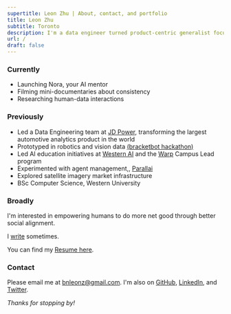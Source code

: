 ```yaml
---
supertitle: Leon Zhu | About, contact, and portfolio
title: Leon Zhu
subtitle: Toronto
description: I'm a data engineer turned product-centric generalist focused on social engineering.
url: /
draft: false
---
```



### Currently

- Launching Nora, your AI mentor
- Filming mini-documentaries about consistency 
- Researching human-data interactions

### Previously

- Led a Data Engineering team at [JD Power](/portfolio/jdpower), transforming the largest automotive analytics product in the world
- Prototyped in robotics and vision data <a href="https://x.com/sincethestudy/status/1889740418784334241" class="button ~info">(bracketbot hackathon)</a>
- Led AI education initiatives at [Western AI](/portfolio/wai) and the [Warp](/portfolio/warp) Campus Lead program
- Experimented with agent management,, <a href="https://parallai.com" class="button ~info">Parallai</a>
- Explored satellite imagery market infrastructure 
- BSc Computer Science, Western University

### Broadly

I'm interested in empowering humans to do more net good through better social alignment. 

I [write](/blog) sometimes.

You can find my [Resume here](/resume).


### Contact

Please email me at [bnleonz@gmail.com](mailto:bnleonz@gmail.com). I'm also on [GitHub](https://github.com/lehzhu), [LinkedIn](https://www.linkedin.com/in/leon-zhu/), and [Twitter](https://x.com/towheretobegin). 



_Thanks for stopping by!_
